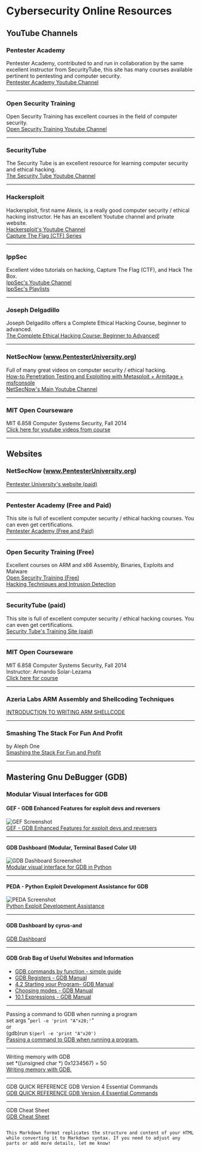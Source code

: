 
# Cybersecurity Online Resources

## YouTube Channels

### Pentester Academy
Pentester Academy, contributed to and run in collaboration by the same excellent instructor from SecurityTube, this site has many courses available pertinent to pentesting and computer security.  
[Pentester Academy Youtube Channel](https://www.youtube.com/channel/UChjC1q6Ami7W0E71TzPZELA)

---

### Open Security Training
Open Security Training has excellent courses in the field of computer security.  
[Open Security Training Youtube Channel](https://www.youtube.com/user/OpenSecurityTraining)

---

### SecurityTube
The Security Tube is an excellent resource for learning computer security and ethical hacking.  
[The Security Tube Youtube Channel](https://www.youtube.com/user/TheSecurityTube)

---

### Hackersploit
Hackersploit, first name Alexis, is a really good computer security / ethical hacking instructor. He has an excellent Youtube channel and private website.  
[Hackersploit's Youtube Channel](https://www.youtube.com/channel/UC0ZTPkdxlAKf-V33tqXwi3Q/featured)  
[Capture The Flag (CTF) Series](https://www.youtube.com/playlist?list=PLBf0hzazHTGOyRReqMyE-CDMWAQ5AgXO-)

---

### IppSec
Excellent video tutorials on hacking, Capture The Flag (CTF), and Hack The Box.  
[IppSec's Youtube Channel](https://www.youtube.com/channel/UCa6eh7gCkpPo5XXUDfygQQA)  
[IppSec's Playlists](https://www.youtube.com/channel/UCa6eh7gCkpPo5XXUDfygQQA/playlists)

---

### Joseph Delgadillo
Joseph Delgadillo offers a Complete Ethical Hacking Course, beginner to advanced.  
[The Complete Ethical Hacking Course: Beginner to Advanced!](https://www.youtube.com/watch?v=vg9cNFPQFqM)

---

### NetSecNow (www.PentesterUniversity.org)
Full of many great videos on computer security / ethical hacking.  
[How-to Penetration Testing and Exploiting with Metasploit + Armitage + msfconsole](https://www.youtube.com/watch?v=lZlqr2PFJIo&t=2414s)  
[NetSecNow's Main Youtube Channel](https://www.youtube.com/channel/UC6J_GnSAi7F2hY4RmnMcWJw)

---

### MIT Open Courseware
MIT 6.858 Computer Systems Security, Fall 2014  
[Click here for youtube videos from course](https://www.youtube.com/watch?v=yRVZPvHYHzw&index=9&list=PLUl4u3cNGP62K2DjQLRxDNRi0z2IRWnNh)

---

## Websites

### NetSecNow (www.PentesterUniversity.org)
[Pentester University's website (paid)](https://www.pentesteruniversity.org/)

---

### Pentester Academy (Free and Paid)
This site is full of excellent computer security / ethical hacking courses. You can even get certifications.  
[Pentester Academy (Free and Paid)](https://www.pentesteracademy.com/)

---

### Open Security Training (Free)
Excellent courses on ARM and x86 Assembly, Binaries, Exploits and Malware  
[Open Security Training (Free)](http://www.opensecuritytraining.info/)  
[Hacking Techniques and Intrusion Detection](http://opensecuritytraining.info/HTID.html)

---

### SecurityTube (paid)
This site is full of excellent computer security / ethical hacking courses. You can even get certifications.  
[Security Tube's Training Site (paid)](http://www.securitytube-training.com/)

---

### MIT Open Courseware
MIT 6.858 Computer Systems Security, Fall 2014  
Instructor: Armando Solar-Lezama  
[Click here for course](http://ocw.mit.edu/6-858F14)

---

### Azeria Labs ARM Assembly and Shellcoding Techniques
[INTRODUCTION TO WRITING ARM SHELLCODE](https://azeria-labs.com/writing-arm-shellcode/)

---

### Smashing The Stack For Fun And Profit
by Aleph One  
[Smashing the Stack For Fun and Profit](https://insecure.org/stf/smashstack.html)

---

## Mastering Gnu DeBugger (GDB)

### Modular Visual Interfaces for GDB

#### GEF - GDB Enhanced Features for exploit devs and reversers
![GEF Screenshot](images/gef_screenshot.png)  
[GEF - GDB Enhanced Features for exploit devs and reversers](https://github.com/hugsy/gef)

---

#### GDB Dashboard (Modular, Terminal Based Color UI)
![GDB Dashboard Screenshot](images/gdb_dashboard_screenshot.png)  
[Modular visual interface for GDB in Python](https://github.com/cyrus-and/gdb-dashboard)

---

#### PEDA - Python Exploit Development Assistance for GDB
![PEDA Screenshot](images/peda_screenshot.png)  
[Python Exploit Development Assistance](https://github.com/longld/peda)

---

#### GDB Dashboard by cyrus-and
[GDB Dashboard](https://github.com/cyrus-and/gdb-dashboard)

---

#### GDB Grab Bag of Useful Websites and Information

- [GDB commands by function - simple guide](http://web.cecs.pdx.edu/~jrb/cs201/lectures/handouts/gdbcomm.txt)
- [GDB Registers - GDB Manual](https://ftp.gnu.org/old-gnu/Manuals/gdb-5.1.1/html_node/gdb_60.html)
- [4.2 Starting your Program- GDB Manual](https://www-zeuthen.desy.de/unix/unixguide/infohtml/gdb/Starting.html)
- [Choosing modes - GDB Manual](https://ftp.gnu.org/old-gnu/Manuals/gdb/html_node/gdb_8.html#SEC9)
- [10.1 Expressions - GDB Manual](https://sourceware.org/gdb/current/onlinedocs/gdb/Expressions.html#Expressions)

---

Passing a command to GDB when running a program  
set args "`perl -e 'print "A"x20;'`"  
or  
(gdb)run `$(perl -e 'print "A"x20')`  
[Passing a command to GDB when running a program.](https://stackoverflow.com/questions/1070276/passing-a-command-to-gdb-when-running-a-program)

---

Writing memory with GDB  
set *((unsigned char *) 0x1234567) = 50  
[Writing memory with GDB.](https://www.embeddedrelated.com/showthread/comp.arch.embedded/24944-1.php)

---

GDB QUICK REFERENCE GDB Version 4 Essential Commands  
[GDB QUICK REFERENCE GDB Version 4 Essential Commands](http://users.ece.utexas.edu/~adnan/gdb-refcard.pdf)

---

GDB Cheat Sheet  
[GDB Cheat Sheet](https://darkdust.net/files/GDB%20Cheat%20Sheet.pdf)
```

This Markdown format replicates the structure and content of your HTML while converting it to Markdown syntax. If you need to adjust any parts or add more details, let me know!
